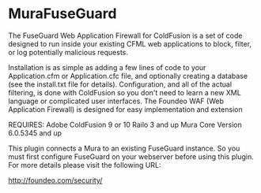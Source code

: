 MuraFuseGuard
======================

The FuseGuard Web Application Firewall for ColdFusion is a set of code designed to run inside your existing CFML web applications to block, filter, or log potentially malicious requests.

Installation is as simple as adding a few lines of code to your Application.cfm or Application.cfc file, and optionally creating a database (see the install.txt file for details). Configuration, and all of the actual filtering, is done with ColdFusion so you don't need to learn a new XML language or complicated user interfaces. The Foundeo WAF (Web Application Firewall) is designed for easy implementation and extension

REQUIRES:
Adobe ColdFusion 9 or 10
Railo 3 and up
Mura Core Version 6.0.5345 and up

This plugin connects a Mura to an existing FuseGuard instance. So you must first configure FuseGuard on your webserver before using this plugin. For more details please visit the following URL:

http://foundeo.com/security/
